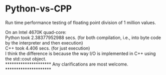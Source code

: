 # Python-vs-CPP

Run time performance testing of floating point division of 1 million values.

On an Intel 4670K quad-core:  
Python took 2.38377952988 secs. (for both compilation, i.e., into byte code by the interpreter and then execution)  
C++ took 4.406 secs. (for just execution)  
I think the difference is because the way I/O is implemented in C++ using the std::cout object.  
********************* Any clarifications are most welcome. *********************
